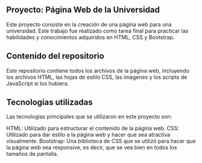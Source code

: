 ## Proyecto: Página Web de la Universidad
Este proyecto consiste en la creación de una página web para una universidad. Este trabajo fue realizado como tarea final para practicar las habilidades y conocimientos adquiridos en HTML, CSS y Bootstrap.

## Contenido del repositorio
Este repositorio contiene todos los archivos de la página web, incluyendo los archivos HTML, las hojas de estilo CSS, las imágenes y los scripts de JavaScript si los hubiera.

## Tecnologías utilizadas
Las tecnologías principales que se utilizaron en este proyecto son:

HTML: Utilizado para estructurar el contenido de la página web.
CSS: Utilizado para dar estilo a la página web y hacer que sea atractiva visualmente.
Bootstrap: Una biblioteca de CSS que se utilizó para hacer que la página web sea responsive, es decir, que se vea bien en todos los tamaños de pantalla.
